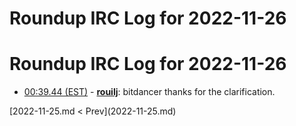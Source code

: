 # Roundup IRC Log for 2022-11-26 #
# Roundup IRC Log for 2022-11-26
* <a href="#00:39.44" id="00:39.44">00:39.44 (EST)</a> - __[rouilj](https://github.com/rouilj)__: bitdancer thanks for the clarification.

<div class="inpage-footer">
[2022-11-25.md < Prev](2022-11-25.md)
</div>
